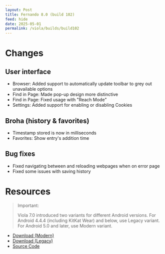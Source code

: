 ```yaml
---
layout: Post
title: Fernando 8.0 (build 102)
feed: hide
date: 2025-05-01
permalink: /viola/builds/build102
---
```


# Changes
## User interface
- Browser: Added support to automatically update toolbar to grey out unavailable options
- Find in Page: Made pop-up design more distinctive
- Find in Page: Fixed usage with "Reach Mode"
- Settings: Added support for enabling or disabling Cookies

## Broha (history & favorites)
- Timestamp stored is now in milliseconds
- Favorites: Show entry's addition time

## Bug fixes
- Fixed navigating between and reloading webpages when on error page
- Fixed some issues with saving history

# Resources
> Important:
>
> Viola 7.0 introduced two variants for different Android versions.
> For Android 4.4.4 (including KitKat Wear) and below, use Legacy variant.
> For Android 5.0 and later, use Modern variant.

- [Download (Modern)](https://codeberg.org/TipzTeam/viola/releases/download/8.0_c102/app-modern-next.apk)
- [Download (Legacy)](https://codeberg.org/TipzTeam/viola/releases/download/8.0_c102/app-legacy-next.apk)
- [Source Code](https://codeberg.org/TipzTeam/viola/src/tag/8.0_c102)
